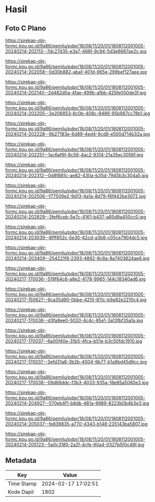 # Hasil

## Foto C Plano

https://sirekap-obj-formc.kpu.go.id/9a86/pemilu/pdpr/18/08/11/20/01/1808112001005-20240214-202113--7dc27d35-e3a7-466f-9c94-5d3e6667ae2c.jpg

https://sirekap-obj-formc.kpu.go.id/9a86/pemilu/pdpr/18/08/11/20/01/1808112001005-20240214-202058--0d30b882-aba1-401d-965e-299bef127aee.jpg

https://sirekap-obj-formc.kpu.go.id/9a86/pemilu/pdpr/18/08/11/20/01/1808112001005-20240214-202140--2d482d0a-4fae-499b-afbb-425fe050de3f.jpg

https://sirekap-obj-formc.kpu.go.id/9a86/pemilu/pdpr/18/08/11/20/01/1808112001005-20240214-202205--3e206853-8c0b-408c-9486-95b987cc78b1.jpg

https://sirekap-obj-formc.kpu.go.id/9a86/pemilu/pdpr/18/08/11/20/01/1808112001005-20240214-202228--9b27183e-6d89-4ed4-9cd9-e500d714b32a.jpg

https://sirekap-obj-formc.kpu.go.id/9a86/pemilu/pdpr/18/08/11/20/01/1808112001005-20240214-202251--1ac6af6f-8c56-4ac2-9314-21a35ec3056f.jpg

https://sirekap-obj-formc.kpu.go.id/9a86/pemilu/pdpr/18/08/11/20/01/1808112001005-20240214-202312--0d8f881c-ae82-430a-b35d-7945b3c304a5.jpg

https://sirekap-obj-formc.kpu.go.id/9a86/pemilu/pdpr/18/08/11/20/01/1808112001005-20240214-202506--f77509e2-9d13-4a1a-8d79-f6f442be3072.jpg

https://sirekap-obj-formc.kpu.go.id/9a86/pemilu/pdpr/18/08/11/20/01/1808112001005-20240214-202829--3fef6ceb-5e7c-4161-b437-a85d9a450cc0.jpg

https://sirekap-obj-formc.kpu.go.id/9a86/pemilu/pdpr/18/08/11/20/01/1808112001005-20240214-203039--8fff852c-5e30-42cd-a3b8-c05ce7904dc5.jpg

https://sirekap-obj-formc.kpu.go.id/9a86/pemilu/pdpr/18/08/11/20/01/1808112001005-20240214-203409--254221f8-2393-4892-8c8a-8a7403624ae6.jpg

https://sirekap-obj-formc.kpu.go.id/9a86/pemilu/pdpr/18/08/11/20/01/1808112001005-20240217-170036--519f64c6-a8e2-4178-9965-144c18340ad6.jpg

https://sirekap-obj-formc.kpu.go.id/9a86/pemilu/pdpr/18/08/11/20/01/1808112001005-20240217-150627--9ca35d90-0bbe-4210-811c-b9a92e2210c4.jpg

https://sirekap-obj-formc.kpu.go.id/9a86/pemilu/pdpr/18/08/11/20/01/1808112001005-20240217-170036--d3fa8ee0-5020-4c4c-85e1-3a13fbf35a1a.jpg

https://sirekap-obj-formc.kpu.go.id/9a86/pemilu/pdpr/18/08/11/20/01/1808112001005-20240217-170037--6a00f40e-31b5-4fca-b51e-b3c50fdc1910.jpg

https://sirekap-obj-formc.kpu.go.id/9a86/pemilu/pdpr/18/08/11/20/01/1808112001005-20240217-170037--3efd31a8-3b2b-4004-9b77-b1a9bd45d9cc.jpg

https://sirekap-obj-formc.kpu.go.id/9a86/pemilu/pdpr/18/08/11/20/01/1808112001005-20240217-170038--09d66ddc-f3b3-4033-935a-18e85a5080e3.jpg

https://sirekap-obj-formc.kpu.go.id/9a86/pemilu/pdpr/18/08/11/20/01/1808112001005-20240214-204927--570eb4f1-b8db-481a-9989-8223b0b4b3e3.jpg

https://sirekap-obj-formc.kpu.go.id/9a86/pemilu/pdpr/18/08/11/20/01/1808112001005-20240214-205037--fe839835-a770-4343-b148-235143ba5807.jpg

https://sirekap-obj-formc.kpu.go.id/9a86/pemilu/pdpr/18/08/11/20/01/1808112001005-20240214-205123--5a0c3185-2a2f-4cfe-90a4-0327b5f0c48f.jpg


## Metadata

| Key        | Value               |
| ---------- | ------------------- |
| Time Stamp | 2024-02-17 17:02:51 |
| Kode Dapil | 1802                |



